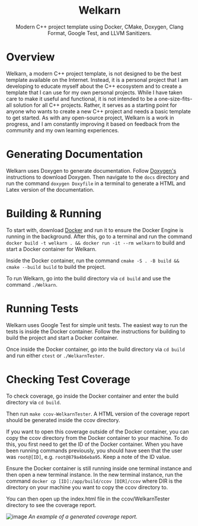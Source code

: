 <h1 align="center">Welkarn</h1>
<p align="center">Modern C++ project template using Docker, CMake, Doxygen, Clang Format, Google Test, and LLVM Sanitizers.</p>

# Overview

Welkarn, a modern C++ project template, is not designed to be the best template available on the Internet. Instead, it is a personal project that I am developing to educate myself about the C++ ecosystem and to create a template that I can use for my own personal projects. While I have taken care to make it useful and functional, it is not intended to be a one-size-fits-all solution for all C++ projects. Rather, it serves as a starting point for anyone who wants to create a new C++ project and needs a basic template to get started. As with any open-source project, Welkarn is a work in progress, and I am constantly improving it based on feedback from the community and my own learning experiences.

# Generating Documentation

Welkarn uses Doxygen to generate documentation. Follow [Doxygen's](https://www.doxygen.nl/download.html) instructions to download Doxygen. Then navigate to the `docs` directory and run the command `doxygen Doxyfile` in a terminal to generate a HTML and Latex version of the documentation.

# Building & Running

To start with, download [Docker](https://www.docker.com/products/docker-desktop/) and run it to ensure the Docker Engine is running in the background. After this, go to a terminal and run the command `docker build -t welkarn . && docker run -it --rm welkarn` to build and start a Docker container for Welkarn.

Inside the Docker container, run the command `cmake -S . -B build && cmake --build build` to build the project.

To run Welkarn, go into the build directory via `cd build` and use the command `./Welkarn`.

# Running Tests

Welkarn uses Google Test for simple unit tests. The easiest way to run the tests is inside the Docker container. Follow the instructions for building to build the project and start a Docker container.

Once inside the Docker container, go into the build directory via `cd build` and run either `ctest` or `./WelkarnTester`.

# Checking Test Coverage

To check coverage, go inside the Docker container and enter the build directory via `cd build`.

Then run `make ccov-WelkarnTester`. A HTML version of the coverage report should be generated inside the ccov directory.

If you want to open this coverage outside of the Docker container, you can copy the ccov directory from the Docker
container to your machine. To do this, you first need to get the ID of the Docker container. When you have been running
commands previously, you should have seen that the user was `root@[ID]`, e.g. `root@879a4b6eba95`. Keep a note of the
ID value.

Ensure the Docker container is still running inside one terminal instance and then open a new terminal instance. In the new
terminal instance, run the command `docker cp [ID]:/app/build/ccov [DIR]/ccov` where DIR is the directory on your machine you
want to copy the ccov directory to.

You can then open up the index.html file in the ccov/WelkarnTester directory to see the coverage report.

![image](https://user-images.githubusercontent.com/61121030/231470401-1acd8660-5c89-4695-9258-663441612ca6.png)
*An example of a generated coverage report.*